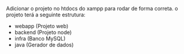 Adicionar o projeto no htdocs do xampp para rodar de forma correta.
o projeto terá a seguinte estrutura:
  - webapp (Projeto web)
  - backend (Projeto node)
  - infra (Banco MySQL)
  - java (Gerador de dados)
